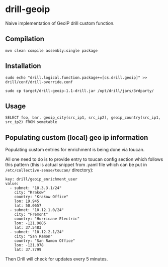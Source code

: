 # drill-geoip

Naive implementation of GeoIP drill custom function.

## Compilation

`mvn clean compile assembly:single package`

## Installation

```
sudo echo "drill.logical.function.package+=[cs.drill.geoip]" >> drill/conf/drill-override.conf
```

```
sudo cp target/drill-geoip-1.1-drill.jar /opt/drill/jars/3rdparty/
```

## Usage

```
SELECT foo, bar, geoip_city(src_ip1, src_ip2), geoip_country(src_ip1, src_ip2) FROM sometable
```

## Populating custom (local) geo ip information

Populating custom entries for enrichment is being done via toucan.

All one need to do is to provide entry to toucan config section which follows this pattern (this is actual snippet from .yaml file which can be put in `/etc/collective-sense/toucan/` directory):

```
key: drill/geoip_enrichment_user
value:
  - subnet: "10.3.3.1/24"
    city: "Krakow"
    country: "Krakow Office"
    lon: 19.945
    lat: 50.0657
  - subnet: "10.12.1.0/24"
    city: "Fremont"
    country: "Hurricane Electric"
    lon: -121.9886
    lat: 37.5483
  - subnet: "10.12.2.1/24"
    city: "San Ramon"
    country: "San Ramon Office"
    lon: -121.978
    lat: 37.7799
```

Then Drill will check for updates every 5 minutes.
